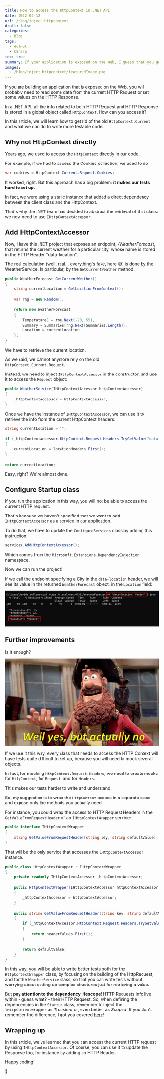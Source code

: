 ```yaml
---
title: How to access the HttpContext in .NET API
date: 2022-04-12
url: /blog/inject-httpcontext
draft: false
categories:
  - Blog
tags:
  - dotnet
  - CSharp
toc: true
summary: If your application is exposed on the Web, I guess that you get some values from the HTTP Requests, don't you?
images:
  - /blog/inject-httpcontext/featuredImage.png
---
```


If you are building an application that is exposed on the Web, you will probably need to read some data from the current HTTP Request or set some values on the HTTP Response.

In a .NET API, all the info related to both HTTP Request and HTTP Response is stored in a global object called `HttpContext`. How can you access it?

In this article, we will learn how to get rid of the old `HttpContext.Current` and what we can do to write more testable code.

## Why not HttpContext directly

Years ago, we used to access the `HttpContext` directly in our code.

For example, if we had to access the Cookies collection, we used to do

```cs
var cookies = HttpContext.Current.Request.Cookies;
```

It worked, right. But this approach has a big problem: **it makes our tests hard to set up**.

In fact, we were using a static instance that added a direct dependency between the client class and the HttpContext.

That's why the .NET team has decided to abstract the retrieval of that class: we now need to use `IHttpContextAccessor`.

## Add IHttpContextAccessor

Now, I have this .NET project that exposes an endpoint, _/WeatherForecast_, that returns the current weather for a particular city, whose name is stored in the HTTP Header "data-location".

The real calculation (well, real... everything's fake, here 😅) is done by the WeatherService. In particular, by the `GetCurrentWeather` method.

```cs
public WeatherForecast GetCurrentWeather()
{
    string currentLocation = GetLocationFromContext();

    var rng = new Random();

    return new WeatherForecast
    {
        TemperatureC = rng.Next(-20, 55),
        Summary = Summaries[rng.Next(Summaries.Length)],
        Location = currentLocation
    };
}
```

We have to retrieve the current location.

As we said, we cannot anymore rely on the old `HttpContext.Current.Request`.

Instead, we need to inject `IHttpContextAccessor` in the constructor, and use it to access the `Request` object:

```cs
public WeatherService(IHttpContextAccessor httpContextAccessor)
{
    _httpContextAccessor = httpContextAccessor;
}
```

Once we have the instance of `IHttpContextAccessor`, we can use it to retrieve the info from the current HttpContext headers:

```cs
string currentLocation = "";

if (_httpContextAccessor.HttpContext.Request.Headers.TryGetValue("data-location", out StringValues locationHeaders) && locationHeaders.Any())
{
    currentLocation = locationHeaders.First();
}

return currentLocation;
```

Easy, right? We're almost done.

## Configure Startup class

If you run the application in this way, you will not be able to access the current HTTP request.

That's because we haven't specified that we want to add `IHttpContextAccessor` as a service in our application.

To do that, we have to update the `ConfigureServices` class by adding this instruction:

```cs
services.AddHttpContextAccessor();
```

Which comes from the `Microsoft.Extensions.DependencyInjection` namespace.

Now we can run the project!

If we call the endpoint specifying a City in the `data-location` header, we will see its value in the returned `WeatherForecast` object, in the `Location` field:

![Location is taken from the HTTP Headers](./response_with_header.png)

## Further improvements

Is it enough?

![Is it really enough?](./Well-Yes-But-Actually-No.jpg)

If we use it this way, every class that needs to access the HTTP Context will have tests quite difficult to set up, because you will need to mock several objects.

In fact, for mocking `HttpContext.Request.Headers`, we need to create mocks for `HttpContext`, for `Request`, and for `Headers`.

This makes our tests harder to write and understand.

So, my suggestion is to wrap the `HttpContext` access in a separate class and expose only the methods you actually need.

For instance, you could wrap the access to HTTP Request Headers in the `GetValueFromRequestHeader` of an `IHttpContextWrapper` service:

```cs
public interface IHttpContextWrapper
{
    string GetValueFromRequestHeader(string key, string defaultValue);
}

```

That will be the only service that accesses the `IHttpContextAccessor` instance.

```cs
public class HttpContextWrapper : IHttpContextWrapper
{
    private readonly IHttpContextAccessor _httpContextAccessor;

    public HttpContextWrapper(IHttpContextAccessor httpContextAccessor)
    {
        _httpContextAccessor = httpContextAccessor;
    }

    public string GetValueFromRequestHeader(string key, string defaultValue)
    {
        if (_httpContextAccessor.HttpContext.Request.Headers.TryGetValue(key, out StringValues headerValues) && headerValues.Any())
        {
            return headerValues.First();
        }

        return defaultValue;
    }
}
```

In this way, you will be able to write better tests both for the `HttpContextWrapper` class, by focusing on the building of the HttpRequest, and for the `WeatherService` class, so that you can write tests without worrying about setting up complex structures just for retrieving a value.

But **pay attention to the dependency lifescope**! HTTP Requests info live within - guess what? - their HTTP Request. So, when defining the dependencies in the `Startup` class, remember to inject the `IHttpContextWrapper` as _Transient_ or, even better, as _Scoped_. If you don't remember the difference, I got you covered [here](https://www.code4it.dev/blog/dependency-injection-lifetimes "Dependency Injection lifetimes in .NET | Code4IT")!

## Wrapping up

In this article, we've learned that you can access the current HTTP request by using `IHttpContextAccessor`. Of course, you can use it to update the Response too, for instance by adding an HTTP Header.

Happy coding!

🐧
